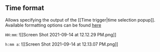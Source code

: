 ## Time format

Allows specifying the output of the [[Time trigger|time selection popup]]. Available formatting options can be found [here](https://momentjs.com/docs/#/displaying/format/)

`HH:mm`:
![[Screen Shot 2021-09-14 at 12.12.29 PM.png]]

`h:mm a`:
![[Screen Shot 2021-09-14 at 12.13.07 PM.png]]